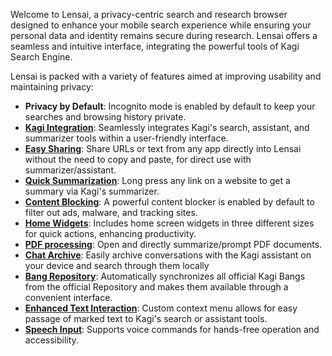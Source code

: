 Welcome to Lensai, a privacy-centric search and research browser designed to enhance your mobile search experience while ensuring your personal data and identity remains secure during research. Lensai offers a seamless and intuitive interface, integrating the powerful tools of Kagi Search Engine.

Lensai is packed with a variety of features aimed at improving usability and maintaining privacy:

- **Privacy by Default**: Incognito mode is enabled by default to keep your searches and browsing history private.
- **[Kagi Integration](https://github.com/FaFre/bang_navigator/wiki/Kagi-Tools)**: Seamlessly integrates Kagi's search, assistant, and summarizer tools within a user-friendly interface.
- **[Easy Sharing](https://github.com/FaFre/bang_navigator/wiki/Kagi-Tools)**: Share URLs or text from any app directly into Lensai without the need to copy and paste, for direct use with summarizer/assistant.
- **[Quick Summarization](https://github.com/FaFre/bang_navigator/wiki/Browser)**: Long press any link on a website to get a summary via Kagi's summarizer.
- **[Content Blocking](https://github.com/FaFre/bang_navigator/wiki/Content-Blocking)**: A powerful content blocker is enabled by default to filter out ads, malware, and tracking sites.
- **[Home Widgets](https://github.com/FaFre/bang_navigator/wiki/Home-Widget)**: Includes home screen widgets in three different sizes for quick actions, enhancing productivity.
- **[PDF processing](https://github.com/FaFre/bang_navigator/wiki/Kagi-Tools)**: Open and directly summarize/prompt PDF documents.
- **[Chat Archive](https://github.com/FaFre/bang_navigator/wiki/Chat-Archive)**: Easily archive conversations with the Kagi assistant on your device and search through them locally
- **[Bang Repository](https://github.com/FaFre/bang_navigator/wiki/Bangs)**: Automatically synchronizes all official Kagi Bangs from the official Repository and makes them available through a convenient interface.
- **[Enhanced Text Interaction](https://github.com/FaFre/bang_navigator/wiki/Browser)**: Custom context menu allows for easy passage of marked text to Kagi's search or assistant tools.
- **[Speech Input](https://github.com/FaFre/bang_navigator/wiki/Kagi-Tools)**: Supports voice commands for hands-free operation and accessibility.
